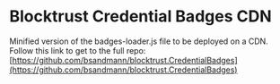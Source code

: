 # Blocktrust Credential Badges CDN
Minified version of the badges-loader.js file to be deployed on a CDN.
Follow this link to get to the full repo: [https://github.com/bsandmann/blocktrust.CredentialBadges](https://github.com/bsandmann/blocktrust.CredentialBadges)
